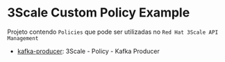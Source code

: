 
# 3Scale Custom Policy Example

Projeto contendo `Policies` que pode ser utilizadas no `Red Hat 3Scale API Management`

- [kafka-producer](./kafka-producer/README.md): 3Scale - Policy - Kafka Producer
